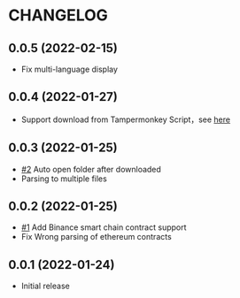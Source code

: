 # CHANGELOG

## 0.0.5 (2022-02-15)

- Fix multi-language display

## 0.0.4 (2022-01-27)

- Support download from Tampermonkey Script，see [here](https://github.com/MetaplasiaTeam/contract-viewer-ext)

## 0.0.3 (2022-01-25)

- [#2](https://github.com/MetaplasiaTeam/vscode-contract-viewer/issues/2) Auto open folder after downloaded
- Parsing to multiple files

## 0.0.2 (2022-01-25)

- [#1](https://github.com/MetaplasiaTeam/vscode-contract-viewer/issues/1) Add Binance smart chain contract support
- Fix Wrong parsing of ethereum contracts

## 0.0.1 (2022-01-24)

- Initial release

